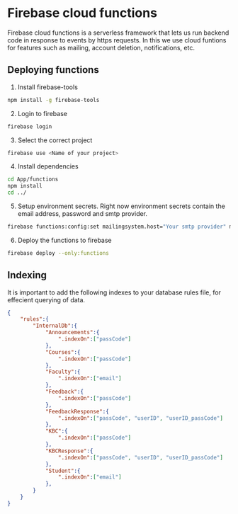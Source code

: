 # Firebase cloud functions

Firebase cloud functions is a serverless framework that lets us run backend code in response to events by https requests. In this we use cloud funtions for features such as mailing, account deletion, notifications, etc.

## Deploying functions

1. Install firebase-tools

```sh
npm install -g firebase-tools
```

2. Login to firebase

```sh
firebase login
```

3. Select the correct project

```sh
firebase use <Name of your project>
```

4. Install dependencies

```sh
cd App/functions
npm install
cd ../
```

5. Setup environment secrets. Right now environment secrets contain the email address, password and smtp provider.

```sh
firebase functions:config:set mailingsystem.host="Your smtp provider" mailingsystem.email="Your Email" mailingsystem.password="Your password"
```

6. Deploy the functions to firebase

```sh
firebase deploy --only:functions
```

## Indexing

It is important to add the following indexes to your database rules file, for effecient querying of data.

```json
{
    "rules":{
        "InternalDb":{
            "Announcements":{
                ".indexOn":["passCode"]
            },
            "Courses":{
                ".indexOn":["passCode"]
            },
            "Faculty":{
                ".indexOn":["email"]
            },
            "Feedback":{
                ".indexOn":["passCode"]
            },
            "FeedbackResponse":{
                ".indexOn":["passCode", "userID", "userID_passCode"]
            },
            "KBC":{
                ".indexOn":["passCode"]
            },
            "KBCResponse":{
                ".indexOn":["passCode", "userID", "userID_passCode"]
            },
            "Student":{
                ".indexOn":["email"]
            },
        }
    }
}
```
